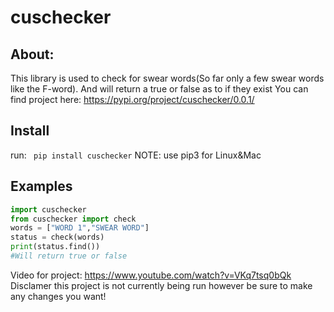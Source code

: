 # cuschecker


## About:
This library is used to check for swear words(So far only a few swear words like the F-word).
And will return a true or false as to if they exist
You can find project here: https://pypi.org/project/cuschecker/0.0.1/

## Install 

run: ``` pip install cuschecker```
NOTE: use pip3 for Linux&Mac

## Examples

```python 
import cuschecker
from cuschecker import check
words = ["WORD 1","SWEAR WORD"]
status = check(words)
print(status.find())
#Will return true or false
```
Video for project: https://www.youtube.com/watch?v=VKq7tsq0bQk
Disclamer this project is not currently being run however be sure
to make any changes you want!
